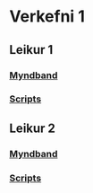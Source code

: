 # Verkefni 1

## Leikur 1
### [Myndband](https://www.youtube.com/watch?v=Zkgcusc8ED4)
### [Scripts](https://github.com/hedinn1/Leikjaforritun1/tree/main/Verkefni1a%20Scripts)

## Leikur 2
### [Myndband](https://youtu.be/TlSODX9HWnU)
### [Scripts](https://github.com/hedinn1/Leikjaforritun1/tree/main/Verkefni1b%20Scripts)

 

